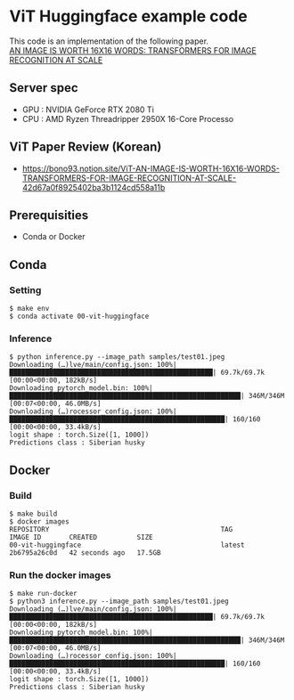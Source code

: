 # ViT Huggingface example code
This code is an implementation of the following paper.  
[AN IMAGE IS WORTH 16X16 WORDS: TRANSFORMERS FOR IMAGE RECOGNITION AT SCALE](https://arxiv.org/pdf/2010.11929.pdf)

## Server spec
- GPU : NVIDIA GeForce RTX 2080 Ti
- CPU : AMD Ryzen Threadripper 2950X 16-Core Processo

## ViT Paper Review (Korean)
- https://bono93.notion.site/ViT-AN-IMAGE-IS-WORTH-16X16-WORDS-TRANSFORMERS-FOR-IMAGE-RECOGNITION-AT-SCALE-42d67a0f8925402ba3b1124cd558a11b

## Prerequisities
- Conda or Docker

## Conda
### Setting
```
$ make env
$ conda activate 00-vit-huggingface

```
### Inference
```
$ python inference.py --image_path samples/test01.jpeg
Downloading (…)lve/main/config.json: 100%|███████████████████████████████████████████████████| 69.7k/69.7k [00:00<00:00, 182kB/s]
Downloading pytorch_model.bin: 100%|██████████████████████████████████████████████████████████| 346M/346M [00:07<00:00, 46.0MB/s]
Downloading (…)rocessor_config.json: 100%|██████████████████████████████████████████████████████| 160/160 [00:00<00:00, 33.4kB/s]
logit shape : torch.Size([1, 1000])
Predictions class : Siberian husky
```

## Docker
### Build
```
$ make build
$ docker images
REPOSITORY                                           TAG                                       IMAGE ID       CREATED          SIZE
00-vit-huggingface                                   latest                                    2b6795a26c0d   42 seconds ago   17.5GB
```

### Run the docker images
```
$ make run-docker
$ python3 inference.py --image_path samples/test01.jpeg
Downloading (…)lve/main/config.json: 100%|███████████████████████████████████████████████████| 69.7k/69.7k [00:00<00:00, 182kB/s]
Downloading pytorch_model.bin: 100%|██████████████████████████████████████████████████████████| 346M/346M [00:07<00:00, 46.0MB/s]
Downloading (…)rocessor_config.json: 100%|██████████████████████████████████████████████████████| 160/160 [00:00<00:00, 33.4kB/s]
logit shape : torch.Size([1, 1000])
Predictions class : Siberian husky
```